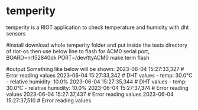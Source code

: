 # temperity
temperity is a RIOT application to check temperature and humidity with dht sensors

#install
download whole temperity folder and put inside the tests directory of riot-os
then use below line to flash for ACM0 serial port,
BOARD=nrf52840dk PORT=/dev/ttyACM0 make term flash

#output
Something like below will be shown:
2023-06-04 15:27:33,327 # Error reading values
2023-06-04 15:27:33,342 # DHT values - temp: 30.0°C - relative humidity: 10.0%
2023-06-04 15:27:35,344 # DHT values - temp: 30.0°C - relative humidity: 10.0%
2023-06-04 15:27:37,374 # Error reading values
2023-06-04 15:27:37,437 # Error reading values
2023-06-04 15:27:37,510 # Error reading values
